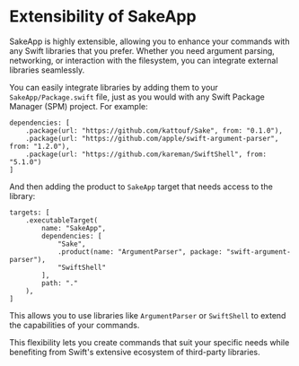# Extensibility of SakeApp

SakeApp is highly extensible, allowing you to enhance your commands with any Swift libraries that you prefer. Whether you need argument parsing, networking, or interaction with the filesystem, you can integrate external libraries seamlessly.

You can easily integrate libraries by adding them to your `SakeApp/Package.swift` file, just as you would with any Swift Package Manager (SPM) project. For example:

```swift{3,4}
dependencies: [
    .package(url: "https://github.com/kattouf/Sake", from: "0.1.0"),
    .package(url: "https://github.com/apple/swift-argument-parser", from: "1.2.0"),
    .package(url: "https://github.com/kareman/SwiftShell", from: "5.1.0")
]
```
And then adding the product to `SakeApp` target that needs access to the library:
```swift{6,7}
targets: [
    .executableTarget(
        name: "SakeApp",
        dependencies: [
            "Sake",
            .product(name: "ArgumentParser", package: "swift-argument-parser"),
            "SwiftShell"
        ],
        path: "."
    ),
]
```

This allows you to use libraries like `ArgumentParser` or `SwiftShell` to extend the capabilities of your commands.

This flexibility lets you create commands that suit your specific needs while benefiting from Swift's extensive ecosystem of third-party libraries.
